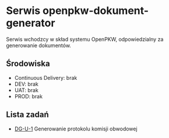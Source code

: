 # Serwis openpkw-dokument-generator

Serwis wchodzcy w skład systemu OpenPKW, odpowiedzialny za generowanie dokumentów.

## Środowiska
* Continuous Delivery: brak
* DEV: brak
* UAT: brak
* PROD: brak

## Lista zadań

* [DG-U-1](https://trello.com/c/oEnZ2qYk) Generowanie protokolu komisji obwodowej
